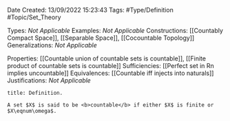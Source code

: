<div class="topSpace"></div>

Date Created: 13/09/2022 15:23:43
Tags: #Type/Definition #Topic/Set_Theory

Types: <i>Not Applicable</i>
Examples: <i>Not Applicable</i>
Constructions: [[Countably Compact Space]], [[Separable Space]], [[Cocountable Topology]]
Generalizations: <i>Not Applicable</i>

Properties: [[Countable union of countable sets is countable]], [[Finite product of countable sets is countable]]
Sufficiencies: [[Perfect set in Rn implies uncountable]]
Equivalences: [[Countable iff injects into naturals]]
Justifications: <i>Not Applicable</i>

``` ad-Definition
title: Definition.

A set $X$ is said to be <b>countable</b> if either $X$ is finite or $X\eqnum\omega$.

```
